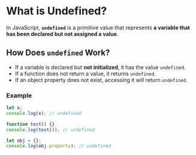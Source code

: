 # What is Undefined?

In JavaScript, **`undefined`** is a primitive value that represents **a variable that has been declared but not assigned a value**.

## How Does `undefined` Work?
- If a variable is declared but **not initialized**, it has the value `undefined`.
- If a function does not return a value, it returns `undefined`.
- If an object property does not exist, accessing it will return `undefined`.

### Example
```javascript
let x;
console.log(x); // undefined

function test() {}
console.log(test()); // undefined

let obj = {};
console.log(obj.property); // undefined